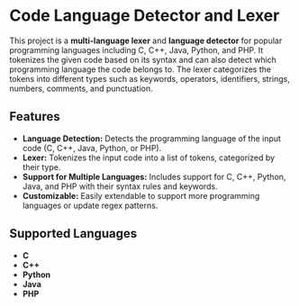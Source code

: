 # Code Language Detector and Lexer

This project is a **multi-language lexer** and **language detector** for popular programming languages including C, C++, Java, Python, and PHP. It tokenizes the given code based on its syntax and can also detect which programming language the code belongs to. The lexer categorizes the tokens into different types such as keywords, operators, identifiers, strings, numbers, comments, and punctuation.

## Features
- **Language Detection:** Detects the programming language of the input code (C, C++, Java, Python, or PHP).
- **Lexer:** Tokenizes the input code into a list of tokens, categorized by their type.
- **Support for Multiple Languages:** Includes support for C, C++, Python, Java, and PHP with their syntax rules and keywords.
- **Customizable:** Easily extendable to support more programming languages or update regex patterns.

## Supported Languages
- **C**
- **C++**
- **Python**
- **Java**
- **PHP**


